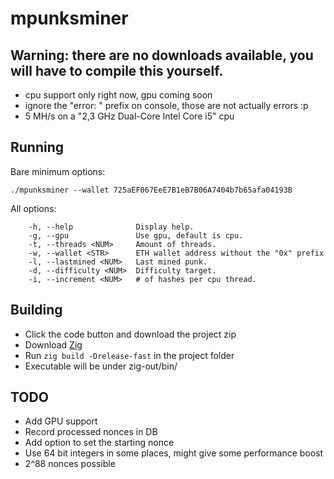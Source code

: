 # mpunksminer
## Warning: there are no downloads available, you will have to compile this yourself.
- cpu support only right now, gpu coming soon
- ignore the "error: " prefix on console, those are not actually errors :p
- 5 MH/s on a "2,3 GHz Dual-Core Intel Core i5" cpu

## Running

Bare minimum options:

```
./mpunksminer --wallet 725aEF067EeE7B1eB7B06A7404b7b65afa04193B
```

All options:

```
	-h, --help            	Display help.
	-g, --gpu             	Use gpu, default is cpu.
	-t, --threads <NUM>   	Amount of threads.
	-w, --wallet <STR>    	ETH wallet address without the "0x" prefix
	-l, --lastmined <NUM> 	Last mined punk.
	-d, --difficulty <NUM>	Difficulty target.
	-i, --increment <NUM> 	# of hashes per cpu thread.
```

## Building

- Click the code button and download the project zip
- Download [Zig](https://ziglang.org/download/)
- Run `zig build -Drelease-fast` in the project folder
- Executable will be under zig-out/bin/

## TODO

- Add GPU support
- Record processed nonces in DB
- Add option to set the starting nonce
- Use 64 bit integers in some places, might give some performance boost
- 2^88 nonces possible
